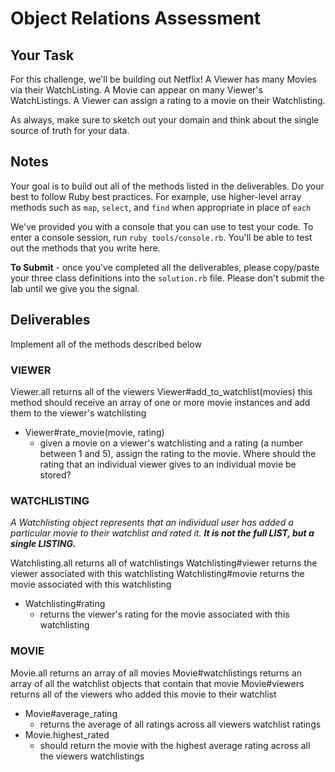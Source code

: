 # Object Relations Assessment

## Your Task

For this challenge, we'll be building out Netflix! A Viewer has many Movies via their WatchListing. A Movie can appear on many Viewer's WatchListings.  A Viewer can assign a rating to a movie on their Watchlisting.

As always, make sure to sketch out your domain and think about the single source of truth for your data.

## Notes

Your goal is to build out all of the methods listed in the deliverables. Do your best to follow Ruby best practices. For example, use higher-level array methods such as `map`, `select`, and `find` when appropriate in place of `each`

We've provided you with a console that you can use to test your code. To enter a console session, run `ruby tools/console.rb`. You'll be able to test out the methods that you write here.

**To Submit** - once you've completed all the deliverables, please copy/paste your three class definitions into the `solution.rb` file. Please don't submit the lab until we give you the signal.

## Deliverables

Implement all of the methods described below

### VIEWER

Viewer.all
returns all of the viewers
Viewer#add_to_watchlist(movies)
this method should receive an array of one or more movie instances and add them to the viewer's watchlisting
+ Viewer#rate_movie(movie, rating)
  + given a movie on a viewer's watchlisting and a rating (a number between 1 and 5), assign the rating to the movie. Where should the rating that an individual viewer gives to an individual movie be stored?

### WATCHLISTING

_A Watchlisting object represents that an individual user has added a particular movie to their watchlist and rated it. **It is not the full LIST, but a single LISTING.**_

Watchlisting.all
returns all of watchlistings
Watchlisting#viewer
returns the viewer associated with this watchlisting
Watchlisting#movie
returns the movie associated with this watchlisting
+ Watchlisting#rating
  + returns the viewer's rating for the movie associated with this watchlisting

### MOVIE
 Movie.all
 returns an array of all movies
Movie#watchlistings
 returns an array of all the watchlist objects that contain that movie
Movie#viewers
returns all of the viewers who added this movie to their watchlist
+ Movie#average_rating
  + returns the average of all ratings across all viewers watchlist ratings
+ Movie.highest_rated
  + should return the movie with the highest average rating across all the viewers watchlistings
